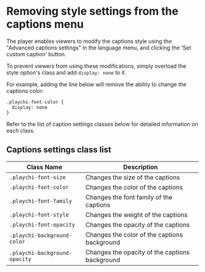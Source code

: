 # Removing style settings from the captions menu

The player enables viewers to modify the captions style using the "Advanced captions settings" in the language menu, and clicking the 'Set custom caption' button.

To prevent viewers from using these modifications, simply overload the style option's class and add `display: none` to it.

For example, adding the line below will remove the ability to change the captions color:

```
.playchi-font-color {
  display: none
}
```

Refer to the list of caption settings classes below for detailed information on each class.

## Captions settings class list

| Class Name                    | Description                                    |
| ----------------------------- | ---------------------------------------------- |
| `.playchi-font-size`          | Changes the size of the captions               |
| `.playchi-font-color`         | Changes the color of the captions              |
| `.playchi-font-family`        | Changes the font family of the captions        |
| `.playchi-font-style`         | Changes the weight of the captions             |
| `.playchi-font-opacity`       | Changes the opacity of the captions            |
| `.playchi-background-color`   | Changes the color of the captions background   |
| `.playchi-background-opacity` | Changes the opacity of the captions background |

